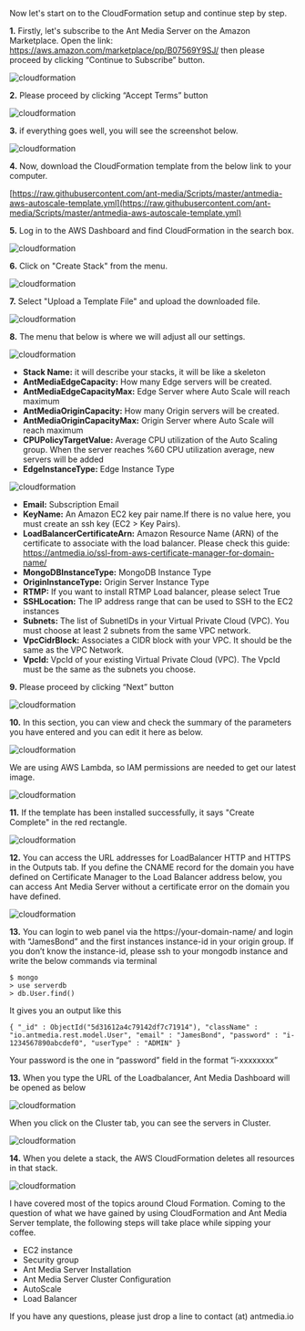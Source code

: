 Now let's start on to the CloudFormation setup and continue step by step.

**1.** Firstly, let's subscribe to the Ant Media Server on the Amazon Marketplace. Open the link: https://aws.amazon.com/marketplace/pp/B07569Y9SJ/ then please proceed by clicking “Continue to Subscribe” button.

![cloudformation](images/cloudformation/cloudformation-marketplace-1.png)

**2.** Please proceed by clicking “Accept Terms” button

![cloudformation](images/cloudformation/cloudformation-marketplace-2.png)

**3.** if everything goes well, you will see the screenshot below.

![cloudformation](images/cloudformation/cloudformation-marketplace-3.png)

**4.** Now, download the CloudFormation template from the below link to your computer.

[https://raw.githubusercontent.com/ant-media/Scripts/master/antmedia-aws-autoscale-template.yml](https://raw.githubusercontent.com/ant-media/Scripts/master/antmedia-aws-autoscale-template.yml)

**5.** Log in to the AWS Dashboard and find CloudFormation in the search box.

![cloudformation](images/cloudformation/AntMedia-CloudFormation-1.png)

**6.** Click on "Create Stack" from the menu.

![cloudformation](images/cloudformation/AntMedia-CloudFormation-2.png)

**7.** Select "Upload a Template File" and upload the downloaded file.

![cloudformation](images/cloudformation/AntMedia-CloudFormation-3.png)

**8.** The menu that below is where we will adjust all our settings.

![cloudformation](images/cloudformation/AntMedia-CloudFormation-4.png)

- **Stack Name:** it will describe your stacks, it will be like a skeleton
- **AntMediaEdgeCapacity:** How many Edge servers will be created.
- **AntMediaEdgeCapacityMax:** Edge Server where Auto Scale will reach maximum
- **AntMediaOriginCapacity:** How many Origin servers will be created.
- **AntMediaOriginCapacityMax:** Origin Server where Auto Scale will reach maximum
- **CPUPolicyTargetValue:** Average CPU utilization of the Auto Scaling group. When the server reaches %60 CPU utilization average, new servers will be added
- **EdgeInstanceType:** Edge Instance Type

![cloudformation](images/cloudformation/AntMedia-CloudFormation-4-1.png)

- **Email:** Subscription Email
- **KeyName:** An Amazon EC2 key pair name.If there is no value here, you must create an ssh key (EC2 > Key Pairs).
- **LoadBalancerCertificateArn:** Amazon Resource Name (ARN) of the certificate to associate with the load balancer. Please check this guide: https://antmedia.io/ssl-from-aws-certificate-manager-for-domain-name/
- **MongoDBInstanceType:** MongoDB Instance Type
- **OriginInstanceType:** Origin Server Instance Type
- **RTMP:** If you want to install RTMP Load balancer, please select True
- **SSHLocation:** The IP address range that can be used to SSH to the EC2 instances
- **Subnets:** The list of SubnetIDs in your Virtual Private Cloud (VPC). You must choose at least 2 subnets from the same VPC network.
- **VpcCidrBlock:** Associates a CIDR block with your VPC. It should be the same as the VPC Network.
- **VpcId:** VpcId of your existing Virtual Private Cloud (VPC). The VpcId must be the same as the subnets you choose.

**9.** Please proceed by clicking “Next” button

![cloudformation](images/cloudformation/AntMedia-CloudFormation-5.png)

**10.** In this section, you can view and check the summary of the parameters you have entered and you can edit it here as below.

![cloudformation](images/cloudformation/AntMedia-CloudFormation-6.png)

We are using AWS Lambda, so IAM permissions are needed to get our latest image.

![cloudformation](images/cloudformation/AntMedia-CloudFormation-6-1.png)

**11.** If the template has been installed successfully, it says "Create Complete" in the red rectangle.

![cloudformation](images/cloudformation/AntMedia-CloudFormation-7.png)

**12.** You can access the URL addresses for LoadBalancer HTTP and HTTPS in the Outputs tab. If you define the CNAME record for the domain you have defined on Certificate Manager to the Load Balancer address below, you can access Ant Media Server without a certificate error on the domain you have defined.

![cloudformation](images/cloudformation/AntMedia-CloudFormation-8.png)

**13.** You can login to web panel via the https://your-domain-name/ and login with “JamesBond” and the first instances  instance-id in your origin group. If you don’t know the instance-id, please ssh to your mongodb instance and write the below commands via terminal

```
$ mongo
> use serverdb
> db.User.find()
```

It gives you an output like this

`{ "_id" : ObjectId("5d31612a4c79142df7c71914"), "className" : "io.antmedia.rest.model.User", "email" : "JamesBond", "password" : "i-1234567890abcdef0", "userType" : "ADMIN" }`

Your password is the one in “password” field in the format “i-xxxxxxxx”

**13.** When you type the URL of the Loadbalancer, Ant Media Dashboard will be opened as below

![cloudformation](images/cloudformation/login.png)

When you click on the Cluster tab, you can see the servers in Cluster.

![cloudformation](images/cloudformation/AntMedia-CloudFormation-9.png)

**14.** When you delete a stack, the AWS CloudFormation deletes all resources in that stack.

![cloudformation](images/cloudformation/AntMedia-CloudFormation-10.png)

I have covered most of the topics around Cloud Formation. Coming to the question of what we have gained by using CloudFormation and Ant Media Server template, the following steps will take place while sipping your coffee.

- EC2 instance
- Security group
- Ant Media Server Installation
- Ant Media Server Cluster Configuration
- AutoScale
- Load Balancer

If you have any questions, please just drop a line to contact (at) antmedia.io
